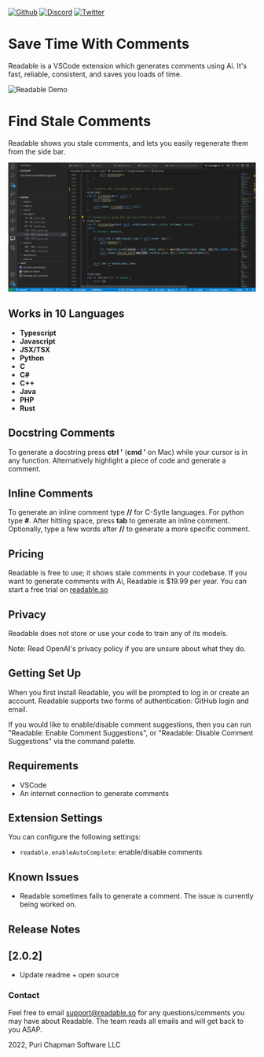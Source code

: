 [github-shield]: https://img.shields.io/github/stars/ReadableLabs/readable-vscode?style=social
[github-url]: https://github.com/ReadableLabs/readable-vscode
[discord-shield]: https://img.shields.io/discord/890351923960627240?label=Discord
[discord-url]: https://discord.com/invite/UkMNCJu2x3
[twitter-shield]: https://img.shields.io/twitter/follow/ReadableLabs?style=social
[twitter-url]: https://twitter.com/ReadableLabs

[![Github][github-shield]][github-url]
[![Discord][discord-shield]][discord-url]
[![Twitter][twitter-shield]][twitter-url]

# Save Time With Comments

Readable is a VSCode extension which generates comments using Ai. It's fast, reliable, consistent, and saves you loads of time.

![Readable Demo](./output.gif)

# Find Stale Comments

Readable shows you stale comments, and lets you easily regenerate them from the side bar.

![Sidebar Demo](./media/resync_demo.gif)

## Works in 10 Languages

- **Typescript**
- **Javascript**
- **JSX/TSX**
- **Python**
- **C**
- **C#**
- **C++**
- **Java**
- **PHP**
- **Rust**

## Docstring Comments

To generate a docstring press **ctrl '** (**cmd '** on Mac) while your cursor is in any function. Alternatively highlight a piece of code and generate a comment.

## Inline Comments

To generate an inline comment type **//** for C-Sytle languages. For python type **#**. After hitting space, press **tab** to generate an inline comment. Optionally, type a few words after **//** to generate a more specific comment.

## Pricing

Readable is free to use; it shows stale comments in your codebase. If you want to generate comments with Ai, Readable is $19.99 per year. You can start a free trial on [readable.so](https://readable.so)

## Privacy

Readable does not store or use your code to train any of its models.

Note: Read OpenAI's privacy policy if you are unsure about what they do.

## Getting Set Up

When you first install Readable, you will be prompted to log in or create an account. Readable supports two forms of authentication: GitHub login and email.

If you would like to enable/disable comment suggestions, then you can run "Readable: Enable Comment Suggestions", or "Readable: Disable Comment Suggestions" via the command palette.

## Requirements

- VSCode
- An internet connection to generate comments

## Extension Settings

You can configure the following settings:

- `readable.enableAutoComplete`: enable/disable comments

## Known Issues

- Readable sometimes fails to generate a comment. The issue is currently being worked on.

## Release Notes

## [2.0.2]

- Update readme + open source

### Contact

Feel free to email support@readable.so for any questions/comments you may have about Readable. The team reads all emails and will get back to you ASAP.

2022, Puri Chapman Software LLC
